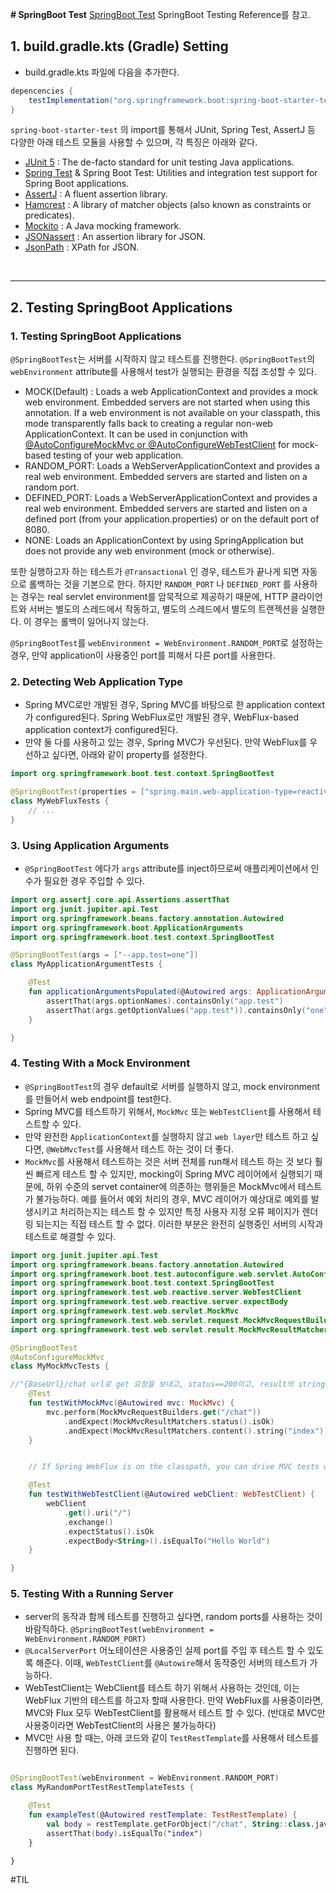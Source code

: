 **#  SpringBoot Test**
[SpringBoot Test](https://docs.spring.io/spring-boot/docs/2.7.7/reference/html/features.html#features.testing) SpringBoot Testing Reference를 참고.
<br>
## 1. build.gradle.kts (Gradle) Setting
* build.gradle.kts 파일에 다음을 추가한다.
```groovy
depencencies {
    testImplementation("org.springframework.boot:spring-boot-starter-test")
}
```
 `spring-boot-starter-test` 의 import를 통해서 JUnit, Spring Test, AssertJ 등 다양한 아래 테스트 모듈을 사용할 수 있으며, 각 특징은 아래와 같다.

*  [JUnit 5](https://junit.org/junit5/) : The de-facto standard for unit testing Java applications.
*  [Spring Test](https://docs.spring.io/spring-framework/docs/5.3.24/reference/html/testing.html#integration-testing)  & Spring Boot Test: Utilities and integration test support for Spring Boot applications.
*  [AssertJ](https://assertj.github.io/doc/) : A fluent assertion library.
*  [Hamcrest](https://github.com/hamcrest/JavaHamcrest) : A library of matcher objects (also known as constraints or predicates).
*  [Mockito](https://site.mockito.org/) : A Java mocking framework.
*  [JSONassert](https://github.com/skyscreamer/JSONassert) : An assertion library for JSON.
*  [JsonPath](https://github.com/jayway/JsonPath) : XPath for JSON.
  
<br>

---
## 2. Testing SpringBoot Applications
### 1. Testing SpringBoot Applications
`@SpringBootTest`는 서버를 시작하지 않고 테스트를 진행한다. `@SpringBootTest`의 `webEnvironment` attribute를 사용해서 test가 실행되는 환경을 직접 조성할 수 있다.

* MOCK(Default) : Loads a web ApplicationContext and provides a mock web environment. Embedded servers are not started when using this annotation. If a web environment is not available on your classpath, this mode transparently falls back to creating a regular non-web ApplicationContext. It can be used in conjunction with  [@AutoConfigureMockMvc or @AutoConfigureWebTestClient](https://docs.spring.io/spring-boot/docs/2.7.7/reference/html/features.html#features.testing.spring-boot-applications.with-mock-environment)  for mock-based testing of your web application.
* RANDOM_PORT: Loads a WebServerApplicationContext and provides a real web environment. Embedded servers are started and listen on a random port.
* DEFINED_PORT: Loads a WebServerApplicationContext and provides a real web environment. Embedded servers are started and listen on a defined port (from your application.properties) or on the default port of 8080.
* NONE: Loads an ApplicationContext by using SpringApplication but does not provide any web environment (mock or otherwise).

또한 실행하고자 하는 테스트가 `@Transactional` 인 경우, 테스트가 끝나게 되면 자동으로 롤백하는 것을 기본으로 한다. 하지만 `RANDOM_PORT` 나 `DEFINED_PORT` 를 사용하는 경우는 real servlet environment를 암묵적으로 제공하기 때문에, HTTP 클라이언트와 서버는 별도의 스레드에서 작동하고, 별도의 스레드에서 별도의 트랜젝션을 실행한다. 이 경우는 롤백이 일어나지 않는다.

`@SpringBootTest`를 `webEnvironment = WebEnvironment.RANDOM_PORT`로 설정하는 경우, 만약 application이 사용중인 port를 피해서 다른 port를 사용한다.

### 2. Detecting Web Application Type
* Spring MVC로만 개발된 경우, Spring MVC를 바탕으로 한 application context가 configured된다. Spring WebFlux로만 개발된 경우, WebFlux-based application context가 configured된다.
* 만약 둘 다를 사용하고 있는 경우, Spring MVC가 우선된다. 만약 WebFlux를 우선하고 싶다면, 아래와 같이 property를 설정한다.
```kotlin
import org.springframework.boot.test.context.SpringBootTest

@SpringBootTest(properties = ["spring.main.web-application-type=reactive"])
class MyWebFluxTests {
    // ...
}
```

### 3. Using Application Arguments
* `@SpringBootTest` 에다가 `args` attribute를 inject하므로써 애플리케이션에서 인수가 필요한 경우 주입할 수 있다.
```kotlin
import org.assertj.core.api.Assertions.assertThat
import org.junit.jupiter.api.Test
import org.springframework.beans.factory.annotation.Autowired
import org.springframework.boot.ApplicationArguments
import org.springframework.boot.test.context.SpringBootTest

@SpringBootTest(args = ["--app.test=one"])
class MyApplicationArgumentTests {

    @Test
    fun applicationArgumentsPopulated(@Autowired args: ApplicationArguments) {
        assertThat(args.optionNames).containsOnly("app.test")
        assertThat(args.getOptionValues("app.test")).containsOnly("one")
    }

}
```

### 4. Testing With a Mock Environment
* `@SpringBootTest`의 경우 default로 서버를 실행하지 않고, mock environment를 만들어서 web endpoint를 test한다.
* Spring MVC를 테스트하기 위해서, `MockMvc` 또는 `WebTestClient`를 사용해서 테스트할 수 있다.
* 만약 완전한 `ApplicationContext`를 실행하지 않고 `web layer`만 테스트 하고 싶다면, `@WebMvcTest`를 사용해서 테스트 하는 것이 더 좋다.
* `MockMvc`를 사용해서 테스트하는 것은 서버 전체를 run해서 테스트 하는 것 보다 훨씬 빠르게 테스트 할 수 있지만, mocking이 Spring MVC 레이어에서 실행되기 때문에, 하위 수준의 servet container에 의존하는 행위들은 MockMvc에서 테스트가 불가능하다. 예를 들어서 예외 처리의 경우, MVC 레이어가 예상대로 예외를 발생시키고 처리하는지는 테스트 할 수 있지만 특정 사용자 지정 오류 페이지가 렌더링 되는지는 직접 테스트 할 수 없다. 이러한 부분은 완전히 실행중인 서버의 시작과 테스트로 해결할 수 있다.
```kotlin
import org.junit.jupiter.api.Test
import org.springframework.beans.factory.annotation.Autowired
import org.springframework.boot.test.autoconfigure.web.servlet.AutoConfigureMockMvc
import org.springframework.boot.test.context.SpringBootTest
import org.springframework.test.web.reactive.server.WebTestClient
import org.springframework.test.web.reactive.server.expectBody
import org.springframework.test.web.servlet.MockMvc
import org.springframework.test.web.servlet.request.MockMvcRequestBuilders
import org.springframework.test.web.servlet.result.MockMvcResultMatchers

@SpringBootTest
@AutoConfigureMockMvc
class MyMockMvcTests {

//"{BaseUrl}/chat url로 get 요청을 보내고, status==200이고, result의 string이 index인지 검증
    @Test
    fun testWithMockMvc(@Autowired mvc: MockMvc) {
        mvc.perform(MockMvcRequestBuilders.get("/chat"))
            .andExpect(MockMvcResultMatchers.status().isOk)
            .andExpect(MockMvcResultMatchers.content().string("index"))
    }


    // If Spring WebFlux is on the classpath, you can drive MVC tests with a WebTestClient

    @Test
    fun testWithWebTestClient(@Autowired webClient: WebTestClient) {
        webClient
            .get().uri("/")
            .exchange()
            .expectStatus().isOk
            .expectBody<String>().isEqualTo("Hello World")
    }

}
```

### 5. Testing With a Running Server
* server의 동작과 함께 테스트를 진행하고 싶다면, random ports를 사용하는 것이 바람직하다. `@SpringBootTest(webEnvironment = WebEnvironment.RANDOM_PORT)` 
* `@LocalServerPort` 어노테이션은 사용중인 실제 port를 주입 후 테스트 할 수 있도록 해준다. 이때, `WebTestClient`를 `@Autowire`해서 동작중인 서버의 테스트가 가능하다.
* WebTestClient는 WebClient를 테스트 하기 위해서 사용하는 것인데, 이는 WebFlux 기반의 테스트를 하고자 할때 사용한다. 만약 WebFlux를 사용중이라면, MVC와 Flux 모두 WebTestClient를 활용해서 테스트 할 수 있다. (반대로 MVC만 사용중이라면 WebTestClient의 사용은 불가능하다)
* MVC만 사용 할 때는, 아래 코드와 같이 `TestRestTemplate`를 사용해서 테스트를 진행하면 된다.
```kotlin

@SpringBootTest(webEnvironment = WebEnvironment.RANDOM_PORT)
class MyRandomPortTestRestTemplateTests {

    @Test
    fun exampleTest(@Autowired restTemplate: TestRestTemplate) {
        val body = restTemplate.getForObject("/chat", String::class.java)
        assertThat(body).isEqualTo("index")
    }

}
```
 

#TIL
